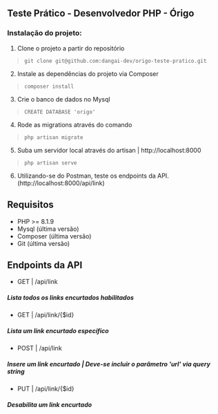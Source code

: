 ## Teste Prático - Desenvolvedor PHP - Órigo

### Instalação do projeto:

1. Clone o projeto a partir do repositório  
> `git clone git@github.com:dangai-dev/origo-teste-pratico.git`
2. Instale as dependências do projeto via Composer 
> `composer install`
3. Crie o banco de dados no Mysql
> `CREATE DATABASE 'origo'`
4. Rode as migrations através do comando
> `php artisan migrate`
5. Suba um servidor local através do artisan | http://localhost:8000
> `php artisan serve`
6. Utilizando-se do Postman, teste os endpoints da API. (http://localhost:8000/api/link)

## Requisitos

- PHP >= 8.1.9
- Mysql (última versão)
- Composer (última versão)
- Git (última versão)

## Endpoints da API

- GET | /api/link
##### Lista todos os links encurtados habilitados

- GET | /api/link/{$id}
##### Lista um link encurtado específico

- POST | /api/link
##### Insere um link encurtado | Deve-se incluir o parâmetro 'url' via query string

- PUT | /api/link/{$id}
##### Desabilita um link encurtado
